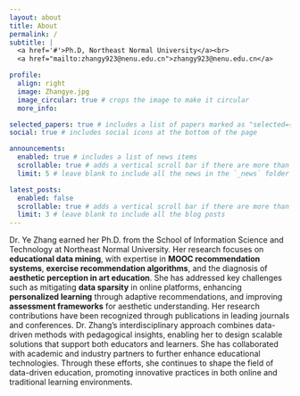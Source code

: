 ```yaml
---
layout: about
title: About
permalink: /
subtitle: |
  <a href='#'>Ph.D, Northeast Normal University</a><br>
  <a href="mailto:zhangy923@nenu.edu.cn">zhangy923@nenu.edu.cn</a>

profile:
  align: right
  image: Zhangye.jpg
  image_circular: true # crops the image to make it circular
  more_info: 

selected_papers: true # includes a list of papers marked as "selected={true}"
social: true # includes social icons at the bottom of the page

announcements:
  enabled: true # includes a list of news items
  scrollable: true # adds a vertical scroll bar if there are more than 3 news items
  limit: 5 # leave blank to include all the news in the `_news` folder

latest_posts:
  enabled: false
  scrollable: true # adds a vertical scroll bar if there are more than 3 new posts items
  limit: 3 # leave blank to include all the blog posts
---
```



Dr. Ye Zhang earned her Ph.D. from the School of Information Science and Technology at Northeast Normal University. Her research focuses on **educational data mining**, with expertise in **MOOC recommendation systems**, **exercise recommendation algorithms**, and the diagnosis of **aesthetic perception in art education**. She has addressed key challenges such as mitigating **data sparsity** in online platforms, enhancing **personalized learning** through adaptive recommendations, and improving **assessment frameworks** for aesthetic understanding. Her research contributions have been recognized through publications in leading journals and conferences. Dr. Zhang’s interdisciplinary approach combines data-driven methods with pedagogical insights, enabling her to design scalable solutions that support both educators and learners. She has collaborated with academic and industry partners to further enhance educational technologies. Through these efforts, she continues to shape the field of data-driven education, promoting innovative practices in both online and traditional learning environments.